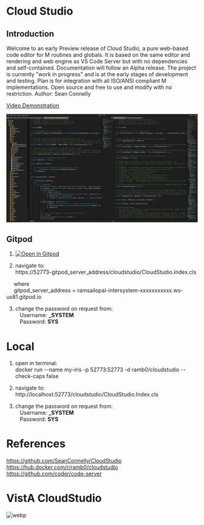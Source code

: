 # Cloud Studio

## Introduction

Welcome to an early Preview release of Cloud Studio, a pure web-based code editor for M routines and globals. It is based on the same editor and rendering and web engine as VS Code Server but with no dependencies and self-contained. Documentation will follow an Alpha release. The project is currently "work in progress" and is at the early stages of development and testing. Plan is for integration with all ISO/ANSI compliant M implementations.  Open source and free to use and modify with no restriction. Author:  Sean Connelly 

[Video Demonstration](https://www.youtube.com/watch?v=Am6QAvrPPPg)

![Cloud Studio Demonstration](./npc/Screeshot.jpg)


## Gitpod
1.  [![Open in Gitpod](https://gitpod.io/button/open-in-gitpod.svg)](https://gitpod.io/#https://github.com/RamSailopal/Intersystems-CloudStudio)  
 
2. navigate to:  
https://52773-gitpod_server_address/cloudstudio/CloudStudio.Index.cls
  
&nbsp;&nbsp;&nbsp;&nbsp;  where  
&nbsp;&nbsp;&nbsp;&nbsp;  gitpod_server_address = ramsailopal-intersystem-xxxxxxxxxxx.ws-us81.gitpod.io  

3. change the password on request from:  
&nbsp;&nbsp;  Username: **_SYSTEM**  
&nbsp;&nbsp;  Password: **SYS**  

# Local
1. open in terminal:  
docker run --name my-iris -p 52773:52773 -d ramb0/cloudstudio --check-caps false

2. navigate to:  
http://localhost:52773/cloudstudio/CloudStudio.Index.cls

3. change the password on request from:  
&nbsp;&nbsp;  Username: **_SYSTEM**  
&nbsp;&nbsp;  Password: **SYS**  


# References  
https://github.com/SeanConnelly/CloudStudio  
https://hub.docker.com/r/ramb0/cloudstudio  
https://github.com/coder/code-server

# VistA CloudStudio

![webp](./vid/cloudstudio-vista.webp?raw=true)


